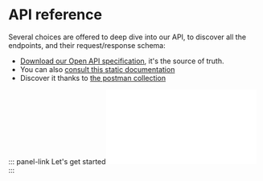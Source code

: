 # API reference

Several choices are offered to deep dive into our API, to discover all the endpoints, and their request/response schema:

- <a href="https://storage.googleapis.com/akecld-prd-sdk-aep-prd-api-assets/openapi_specification.yml" target="_blank">Download our Open API specification</a>, it's the source of truth.
- You can also <a href="https://storage.googleapis.com/akecld-prd-sdk-aep-prd-api-assets/openapi_specification.html" target="_blank">consult this static documentation</a>
- Discover it thanks to <a href="https://storage.googleapis.com/akecld-prd-sdk-aep-prd-api-assets/generated_postman_collection.json" target="_blank">the postman collection</a>



::: panel-link Let's get started![Next](/px-insights/getting-started.html)
:::
